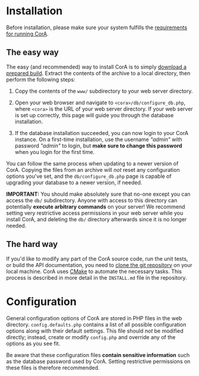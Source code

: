 # Installation

Before installation, please make sure your system fulfills the
[requirements for running CorA](index.md#requirements).

## The easy way

The easy (and recommended) way to install CorA is to simply
[download a prepared build][download_url].  Extract the contents of the archive
to a local directory, then perform the following steps:

1. Copy the contents of the `www/` subdirectory to your web server directory.

2. Open your web browser and navigate to `<cora>/db/configure_db.php`, where
   `<cora>` is the URL of your web server directory.  If your web server is set
   up correctly, this page will guide you through the database installation.

3. If the database installation succeeded, you can now login to your CorA
   instance.  On a first-time installation, use the username *"admin"* with
   password *"admin"* to login, but **make sure to change this password** when
   you login for the first time.

You can follow the same process when updating to a newer version of CorA.
Copying the files from an archive will *not* reset any configuration options
you've set, and the `db/configure_db.php` page is capable of upgrading your
database to a newer version, if needed.

**IMPORTANT:** You should make absolutely sure that no-one except you can access
  the `db/` subdirectory.  Anyone with access to this directory can potentially
  **execute arbitrary commands** on your server!  We recommend setting very
  restrictive access permissions in your web server while you install CorA, and
  deleting the `db/` directory afterwards since it is no longer needed.

## The hard way

If you'd like to modify any part of the CorA source code, run the unit tests, or
build the API documentation, you need to
[clone the git repository][git_repo] on your local
machine.  CorA uses [CMake](http://www.cmake.org/) to automate the necessary
tasks.  This process is described in more detail in the `INSTALL.md` file in the
repository.


# Configuration

General configuration options of CorA are stored in PHP files in the web
directory.  `config.defaults.php` contains a list of all possible configuration
options along with their default settings.  This file should *not* be modified
directly; instead, create or modify `config.php` and override any of the options
as you see fit.

Be aware that these configuration files **contain sensitive information** such
as the database password used by CorA.  Setting restrictive permissions on these
files is therefore recommended.


[git_repo]: https://bitbucket.org/mbollmann/cora/
[download_url]: https://bitbucket.org/mbollmann/cora/downloads
